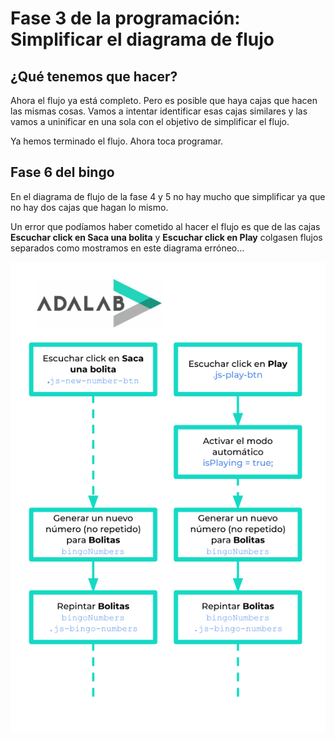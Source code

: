 # Fase 3 de la programación: Simplificar el diagrama de flujo

## ¿Qué tenemos que hacer?

Ahora el flujo ya está completo. Pero es posible que haya cajas que hacen las mismas cosas. Vamos a intentar identificar esas cajas similares y las vamos a uninificar en una sola con el objetivo de simplificar el flujo.

Ya hemos terminado el flujo. Ahora toca programar.

## Fase 6 del bingo

En el diagrama de flujo de la fase 4 y 5 no hay mucho que simplificar ya que no hay dos cajas que hagan lo mismo.

Un error que podíamos haber cometido al hacer el flujo es que de las cajas **Escuchar click en Saca una bolita** y **Escuchar click en Play** colgasen flujos separados como mostramos en este diagrama erróneo...

![Flow](./flow.svg)
